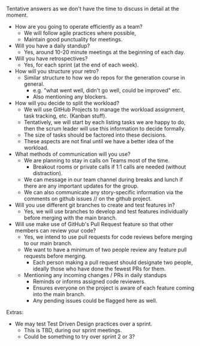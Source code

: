 Tentative answers as we don't have the time to discuss in detail at the moment.

- How are you going to operate efficiently as a team?
  - We will follow agile practices where possible,
  - Maintain good punctuality for meetings.
- Will you have a daily standup?
  - Yes, around 10-20 minute meetings at the beginning of each day.
- Will you have retrospectives?
  - Yes, for each sprint (at the end of each week).
- How will you structure your retro?
  - Similar structure to how we do repos for the generation course in general.
    - e.g. "what went well, didn't go well, could be improved" etc.
    - Also mentioning any blockers.
- How will you decide to split the workload?
  - We will use GitHub Projects to manage the workload assignment, task tracking, etc. (Kanban stuff).
  - Tentatively, we will start by each listing tasks we are happy to do, then the scrum leader will use this
    information to decide formally.
  - The size of tasks should be factored into these decisions.
  - These aspects are not final until we have a better idea of the workload.
- What methods of communication will you use?
  - We are planning to stay in calls on Teams most of the time.
    - Breakout rooms or private calls if 1:1 calls are needed (without distraction).
  - We can message in our team channel during breaks and lunch if there are any important updates for the group.
  - We can also communicate any story-specific information via the comments on github issues // on the github project.
- Will you use different git branches to create and test features in?
  - Yes, we will use branches to develop and test features individually before merging with the main branch.
- Will use make use of GitHub's Pull Request feature so that other members can review your code?
  - Yes, we intend to use pull requests for code reviews before merging to our main branch.
  - We want to have a minimum of two people review any feature pull requests before merging.
    - Each person making a pull request should designate two people, ideally those who have done the fewest
        PRs for them.
  - Mentioning any incoming changes / PRs in daily standups
    - Reminds or informs assigned code reviewers.
    - Ensures everyone on the project is aware of each feature coming into the main branch.
    - Any pending issues could be flagged here as well.

Extras:
- We may test Test Driven Design practices over a sprint.
  - This is TBD, during our sprint meetings.
  - Could be something to try over sprint 2 or 3?
